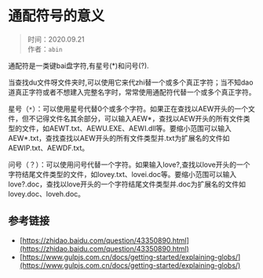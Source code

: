 # 通配符号的意义

> 时间：2020.09.21  
> 作者：`abin`

通配符是一类键bai盘字符,有星号(*)和问号(?).

当查找du文件呀文件夹时,可以使用它来代zhi替一个或多个真正字符；当不知dao道真正字符或者不想建入完整名字时，常常使用通配符代替一个或多个真正字符。

星号（`*`）：可以使用星号代替0个或多个字符。如果正在查找以AEW开头的一个文件，但不记得文件名其余部分，可以输入AEW*，查找以AEW开头的所有文件类型的文件，如AEWT.txt、AEWU.EXE、AEWI.dll等。要缩小范围可以输入AEW*.txt，查找查找以AEW开头的所有文件类型并.txt为扩展名的文件如AEWIP.txt、AEWDF.txt。

问号（？）：可以使用问号代替一个字符。如果输入love?,查找以love开头的一个字符结尾文件类型的文件，如lovey.txt、lovei.doc等。要缩小范围可以输入love?.doc，查找以love开头的一个字符结尾文件类型并.doc为扩展名的文件如lovey.doc、loveh.doc。

## 参考链接

* [https://zhidao.baidu.com/question/43350890.html](https://zhidao.baidu.com/question/43350890.html)
* [https://www.gulpjs.com.cn/docs/getting-started/explaining-globs/](https://www.gulpjs.com.cn/docs/getting-started/explaining-globs/)